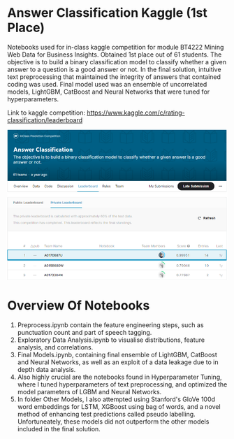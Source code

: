 # Answer Classification Kaggle (1st Place)
 Notebooks used for in-class kaggle competition for module BT4222 Mining Web Data for Business Insights. Obtained 1st place out of 61 students. The objective is to build a binary classification model to classify whether a given answer to a question is a good answer or not. In the final solution, intuitive text preprocessing that maintained the integrity of answers that contained coding was used. Final model used was an ensemble of uncorrelated models, LightGBM, CatBoost and Neural Networks that were tuned for hyperparameters.

 Link to kaggle competition: https://www.kaggle.com/c/rating-classification/leaderboard

![alt text](Leaderboard.PNG)

# Overview Of Notebooks
1. Preprocess.ipynb contain the feature engineering steps, such as punctuation count and part of speech tagging.
2. Exploratory Data Analysis.ipynb to visualise distributions, feature analysis, and correlations.
3. Final Models.ipynb, containing final ensemble of LightGBM, CatBoost and Neural Networks, as well as an exploit of a data leakage due to in depth data analysis.
4. Also highly crucial are the notebooks found in Hyperparameter Tuning, where I tuned hyperparameters of text preprocessing, and optimized the model parameters of LGBM and Neural Networks.
5. In folder Other Models, I also attempted using Stanford's GloVe 100d word embeddings for LSTM, XGBoost using bag of words, and a novel method of enhancing test predictions called pseudo labelling. Unfortuneately, these models did not outperform the other models included in the final solution.